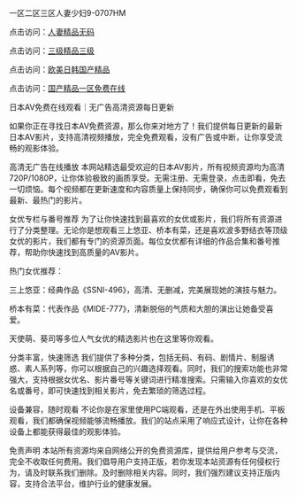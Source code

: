 一区二区三区人妻少妇9-0707HM

点击访问：<a href="https://vassv.pages.dev/">人妻精品无码</a>

点击访问：<a href="https://cfad.pages.dev//">三级精品三级</a>

点击访问：<a href="https://gda-c7m.pages.dev/">欧美日韩国产精品</a>

点击访问：<a href="https://rtj-3zo.pages.dev/">国产精品一区免费在线</a>

日本AV免费在线观看｜无广告高清资源每日更新

如果你正在寻找日本AV免费资源，那么你来对地方了！我们提供每日更新的最新日本AV影片，支持高清视频播放，完全免费观看，没有广告或中断，让你享受流畅的观影体验。

高清无广告在线播放
本网站精选最受欢迎的日本AV影片，所有视频资源均为高清720P/1080P，让你体验极致的画质享受。无需注册、无需登录，点击即看，免去一切烦恼。每个视频都在更新速度和内容质量上保持同步，确保你可以免费观看到最新、最热门的影片。

女优专栏与番号推荐
为了让你快速找到最喜欢的女优或影片，我们将所有资源进行了分类整理。无论你是想观看三上悠亚、桥本有菜，还是喜欢波多野结衣等顶级女优的影片，我们都有专门的资源页面。每位女优都有详细的作品合集和番号推荐，帮助你快速找到高质量的AV影片。

热门女优推荐：

三上悠亚：经典作品《SSNI-496》，高清、无删减，完美展现她的演技与魅力。

桥本有菜：代表作品《MIDE-777》，清新脱俗的气质和大胆的演出让她备受喜爱。

天使萌、葵司等多位人气女优的精选影片也在这里等你观看。

分类丰富，快速筛选
我们提供了多种分类，包括无码、有码、剧情片、制服诱惑、素人系列等，你可以根据自己的兴趣选择观看。同时，我们的搜索功能也非常强大，支持根据女优名、影片番号等关键词进行精准搜索。只需输入你喜欢的女优名或番号，即可快速找到相关影片，免去繁琐的筛选过程。

设备兼容，随时观看
不论你是在家里使用PC端观看，还是在外出使用手机、平板观看，我们都确保视频能够流畅播放。我们的站点采用了响应式设计，让你在各种设备上都能获得最佳的观影体验。

免责声明
本站所有资源均来自网络公开的免费资源库，提供给用户参考与交流，完全不收取任何费用。我们倡导用户支持正版，若你发现本站资源有任何侵权行为，请及时联系我们删除。及时删除相关内容。同时，我们强烈建议支持正版内容，支持合法平台，维护行业的健康发展。



<span style="display:none;">[Canonical link](）</span>

